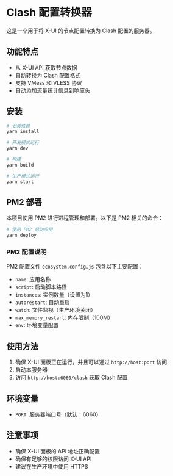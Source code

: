 # Clash 配置转换器

这是一个用于将 X-UI 的节点配置转换为 Clash 配置的服务器。

## 功能特点

- 从 X-UI API 获取节点数据
- 自动转换为 Clash 配置格式
- 支持 VMess 和 VLESS 协议
- 自动添加流量统计信息到响应头

## 安装

```bash
# 安装依赖
yarn install

# 开发模式运行
yarn dev

# 构建
yarn build

# 生产模式运行
yarn start
```

## PM2 部署

本项目使用 PM2 进行进程管理和部署。以下是 PM2 相关的命令：

```bash
# 使用 PM2 启动应用
yarn deploy
```

### PM2 配置说明

PM2 配置文件 `ecosystem.config.js` 包含以下主要配置：

- `name`: 应用名称
- `script`: 启动脚本路径
- `instances`: 实例数量（设置为1）
- `autorestart`: 自动重启
- `watch`: 文件监视（生产环境关闭）
- `max_memory_restart`: 内存限制（100M）
- `env`: 环境变量配置

## 使用方法

1. 确保 X-UI 面板正在运行，并且可以通过 `http://host:port` 访问
2. 启动本服务器
3. 访问 `http://host:6060/clash` 获取 Clash 配置

## 环境变量

- `PORT`: 服务器端口号（默认：6060）

## 注意事项

- 确保 X-UI 面板的 API 地址正确配置
- 确保有足够的权限访问 X-UI API
- 建议在生产环境中使用 HTTPS
